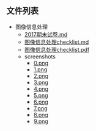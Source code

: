 

## 文件列表

- 图像信息处理
    - [2017期末试卷.md](https://github.com/QSCTech/zju-icicles/blob/master/图像信息处理/2017期末试卷.md)
    - [图像信息处理checklist.md](https://github.com/QSCTech/zju-icicles/blob/master/图像信息处理/图像信息处理checklist.md)
    - [图像信息处理checklist.pdf](https://github.com/QSCTech/zju-icicles/raw/master/图像信息处理/图像信息处理checklist.pdf)
    - screenshots
        - [0.png](https://github.com/QSCTech/zju-icicles/raw/master/图像信息处理/screenshots/0.png)
        - [1.png](https://github.com/QSCTech/zju-icicles/raw/master/图像信息处理/screenshots/1.png)
        - [2.png](https://github.com/QSCTech/zju-icicles/raw/master/图像信息处理/screenshots/2.png)
        - [3.png](https://github.com/QSCTech/zju-icicles/raw/master/图像信息处理/screenshots/3.png)
        - [4.png](https://github.com/QSCTech/zju-icicles/raw/master/图像信息处理/screenshots/4.png)
        - [5.png](https://github.com/QSCTech/zju-icicles/raw/master/图像信息处理/screenshots/5.png)
        - [6.png](https://github.com/QSCTech/zju-icicles/raw/master/图像信息处理/screenshots/6.png)
        - [7.png](https://github.com/QSCTech/zju-icicles/raw/master/图像信息处理/screenshots/7.png)
        - [8.png](https://github.com/QSCTech/zju-icicles/raw/master/图像信息处理/screenshots/8.png)
        - [9.png](https://github.com/QSCTech/zju-icicles/raw/master/图像信息处理/screenshots/9.png)
